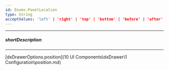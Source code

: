 ```yaml
---
id: Enums.PanelLocation
type: String
acceptValues: 'left' | 'right' | 'top' | 'bottom' | 'before' | 'after'
---
```

---
##### shortDescription
<!-- Description goes here -->

---
<!-- Description goes here -->
[dxDrawerOptions.position](10 UI Components\dxDrawer\1 Configuration\position.md)